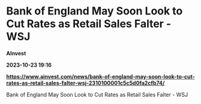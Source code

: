 # Bank of England May Soon Look to Cut Rates as Retail Sales Falter - WSJ
**AInvest**

**2023-10-23 19:16**

**https://www.ainvest.com/news/bank-of-england-may-soon-look-to-cut-rates-as-retail-sales-falter-wsj-2310100001c5c5d0fa2cfb74/**

Bank of England May Soon Look to Cut Rates as Retail Sales Falter - WSJ